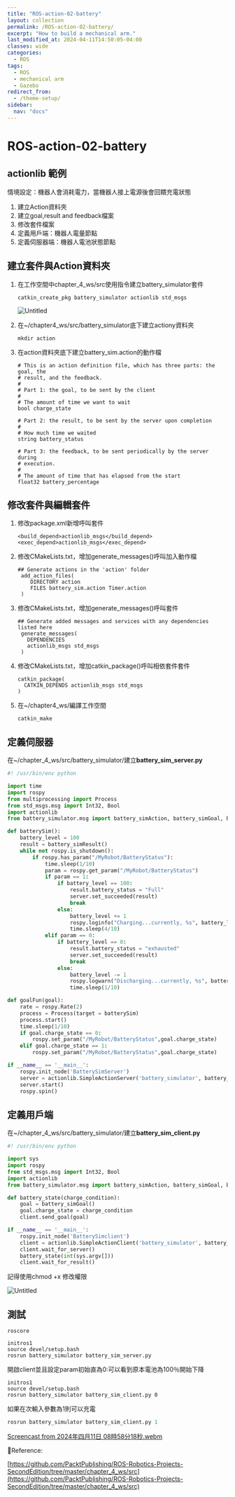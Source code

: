 ```yaml
---
title: "ROS-action-02-battery"
layout: collection
permalink: /ROS-action-02-battery/
excerpt: "How to build a mechanical arm."
last_modified_at: 2024-04-11T14:50:05-04:00
classes: wide
categories:
  - ROS
tags:
  - ROS
  - mechanical arm
  - Gazebo
redirect_from:
  - /theme-setup/
sidebar:
  nav: "docs"
---
```

# ROS-action-02-battery

## actionlib 範例

情境設定：機器人會消耗電力，當機器人接上電源後會回饋充電狀態

1. 建立Action資料夾
2. 建立goal,result and feedback檔案
3. 修改套件檔案
4. 定義用戶端：機器人電量節點
5. 定義伺服器端：機器人電池狀態節點

## 建立套件與Action資料夾

1. 在工作空間中chapter_4_ws/src使用指令建立battery_simulator套件
    
    ```tsx
    catkin_create_pkg battery_simulator actionlib std_msgs
    ```
    
    ![Untitled](/assets/images/ROS-action-02-battery%20264b85cc1b6a446b82c97f1232f53ce6/Untitled.png)
    
2. 在~/chapter4_ws/src/battery_simulator底下建立actiony資料夾
    
    ```tsx
    mkdir action
    ```
    
3. 在action資料夾底下建立battery_sim.action的動作檔
    
    ```tsx
    # This is an action definition file, which has three parts: the goal, the
    # result, and the feedback.
    #
    # Part 1: the goal, to be sent by the client
    #
    # The amount of time we want to wait
    bool charge_state
    
    # Part 2: the result, to be sent by the server upon completion
    #
    # How much time we waited
    string battery_status
    
    # Part 3: the feedback, to be sent periodically by the server during
    # execution.
    #
    # The amount of time that has elapsed from the start
    float32 battery_percentage
    ```
    

## 修改套件與編輯套件

1. 修改package.xml新增呼叫套件
    
    ```tsx
    <build_depend>actionlib_msgs</build_depend>
    <exec_depend>actionlib_msgs</exec_depend>
    ```
    
2. 修改CMakeLists.txt，增加generate_messages()呼叫加入動作檔
    
    ```tsx
    ## Generate actions in the 'action' folder
     add_action_files(
        DIRECTORY action
        FILES battery_sim.action Timer.action
     )
    ```
    
3. 修改CMakeLists.txt，增加generate_messages()呼叫套件
    
    ```tsx
    ## Generate added messages and services with any dependencies listed here
     generate_messages(
       DEPENDENCIES
       actionlib_msgs std_msgs
     )
    ```
    
4. 修改CMakeLists.txt，增加catkin_package()呼叫相依套件套件
    
    ```tsx
    catkin_package(
      CATKIN_DEPENDS actionlib_msgs std_msgs
    )
    ```
    
5. 在~/chapter4_ws/編譯工作空間
    
    ```tsx
    catkin_make
    ```
    

## 定義伺服器

在~/chapter_4_ws/src/battery_simulator/建立**battery_sim_server.py**

```python
#! /usr/bin/env python

import time
import rospy
from multiprocessing import Process
from std_msgs.msg import Int32, Bool
import actionlib
from battery_simulator.msg import battery_simAction, battery_simGoal, battery_simResult, battery_simFeedback

def batterySim():
	battery_level = 100
	result = battery_simResult()
	while not rospy.is_shutdown():
		if rospy.has_param("/MyRobot/BatteryStatus"):
			time.sleep(1/10)
			param = rospy.get_param("/MyRobot/BatteryStatus")
			if param == 1:
				if battery_level == 100:
					result.battery_status = "Full"
					server.set_succeeded(result)
					break
				else:								
					battery_level += 1
					rospy.loginfo("Charging...currently, %s", battery_level)
					time.sleep(4/10)
			elif param == 0:
				if battery_level == 0:
					result.battery_status = "exhausted"
					server.set_succeeded(result)
					break
				else:
					battery_level -= 1
					rospy.logwarn("Discharging...currently, %s", battery_level)
					time.sleep(1/10)

def goalFun(goal):
	rate = rospy.Rate(2)
	process = Process(target = batterySim)
	process.start()
	time.sleep(1/10)
	if goal.charge_state == 0:
		rospy.set_param("/MyRobot/BatteryStatus",goal.charge_state)
	elif goal.charge_state == 1:
		rospy.set_param("/MyRobot/BatteryStatus",goal.charge_state)

if __name__ == '__main__':	
	rospy.init_node('BatterySimServer')
	server = actionlib.SimpleActionServer('battery_simulator', battery_simAction, goalFun, False)
	server.start()	
	rospy.spin()

```

## 定義用戶端

在~/chapter_4_ws/src/battery_simulator/建立**battery_sim_client.py**

```python
#! /usr/bin/env python

import sys
import rospy
from std_msgs.msg import Int32, Bool
import actionlib
from battery_simulator.msg import battery_simAction, battery_simGoal, battery_simResult

def battery_state(charge_condition):
	goal = battery_simGoal()
	goal.charge_state = charge_condition
	client.send_goal(goal)

if __name__ == '__main__':
	rospy.init_node('BatterySimclient')
	client = actionlib.SimpleActionClient('battery_simulator', battery_simAction)
	client.wait_for_server()
	battery_state(int(sys.argv[]))
	client.wait_for_result()

```

記得使用chmod +x 修改權限

![Untitled](/assets/images/ROS-action-02-battery%20264b85cc1b6a446b82c97f1232f53ce6/Untitled%201.png)

## 測試

```tsx
roscore
```

```tsx
initros1
source devel/setup.bash
rosrun battery_simulator battery_sim_server.py
```

開啟client並且設定param初始直為0:可以看到原本電池為100％開始下降

```tsx
initros1
source devel/setup.bash
rosrun battery_simulator battery_sim_client.py 0
```

如果在次輸入參數為1則可以充電

```python
rosrun battery_simulator battery_sim_client.py 1
```

[Screencast from 2024年四月11日 08時58分18秒.webm](/assets/images/ROS-action-02-battery%20264b85cc1b6a446b82c97f1232f53ce6/Screencast_from_2024%25E5%25B9%25B4%25E5%259B%259B%25E6%259C%258811%25E6%2597%25A5_08%25E6%2599%258258%25E5%2588%258618%25E7%25A7%2592.webm)

📃Reference:

[https://github.com/PacktPublishing/ROS-Robotics-Projects-SecondEdition/tree/master/chapter_4_ws/src](https://github.com/PacktPublishing/ROS-Robotics-Projects-SecondEdition/tree/master/chapter_4_ws/src)
